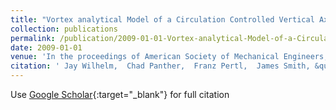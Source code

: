 ```yaml
---
title: "Vortex analytical Model of a Circulation Controlled Vertical Axis Wind Turbine"
collection: publications
permalink: /publication/2009-01-01-Vortex-analytical-Model-of-a-Circulation-Controlled-Vertical-Axis-Wind-Turbine
date: 2009-01-01
venue: 'In the proceedings of American Society of Mechanical Engineers, Energy Sustainability Conference, San Francisco, CA'
citation: ' Jay Wilhelm,  Chad Panther,  Franz Pertl,  James Smith, &quot;Vortex analytical Model of a Circulation Controlled Vertical Axis Wind Turbine.&quot; In the proceedings of American Society of Mechanical Engineers, Energy Sustainability Conference, San Francisco, CA, 2009.'
---
```

Use [Google Scholar](https://scholar.google.com/scholar?q=Vortex+analytical+Model+of+a+Circulation+Controlled+Vertical+Axis+Wind+Turbine){:target="_blank"} for full citation